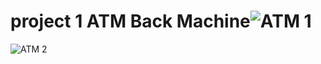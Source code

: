 # project 1 ATM Back Machine![ATM 1](https://user-images.githubusercontent.com/79992972/163698373-88ec033d-c4b8-4fde-b18f-4b7870122532.PNG)
![ATM 2](https://user-images.githubusercontent.com/79992972/163698376-5abe157d-354c-4e56-ba25-426ab81246e7.PNG)

